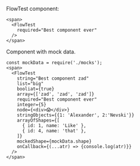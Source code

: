 
FlowTest component:

    <span>
      <FlowTest
        required="Best component ever"
      />
    </span>

Component with mock data.

    const mockData = require('./mocks');
    <span>
      <FlowTest
        string="Best component zad"
        list="big"
        booliat={true}
        array={['zad', 'zad', 'zad']}
        required="Best component ever"
        integer={5}
        node={<div>😱</div>}
        stringObjects={{1: 'Alexander', 2:'Nevski'}}
        arrayOfShapes={[
          { id: 1, name: 'Like' },
          { id: 4, name: 'that' },
        ]}
        mockedShape={mockData.shape}
        onCallback={(...atr) => {console.log(atr)}}
      />
    </span>
